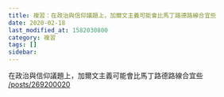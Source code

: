 ```yaml
---
title: 複習：在政治與信仰議題上，加爾文主義可能會比馬丁路德路線合宜些
date: 2020-02-18
last_modified_at: 1582030800
category: 複習
tags: []
sidebar: 
---
```


<p>在政治與信仰議題上，加爾文主義可能會比馬丁路德路線合宜些<br/>
<a href="/posts/269200020" target="_blank">/posts/269200020</a></p>
<p> </p>
